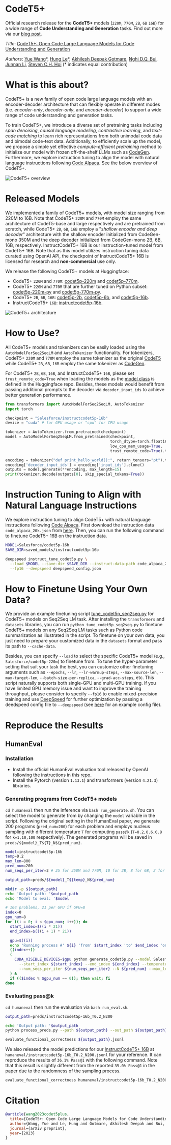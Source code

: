 # CodeT5+

Official research release for the **CodeT5+** models (`220M`, `770M`, `2B`, `6B` `16B`) for a wide range of **Code Understanding and Generation** tasks.
Find out more via our [blog post](https://blog.salesforceairesearch.com/codet5-open-code-large-language-models/).

*Title*: [CodeT5+: Open Code Large Language Models for Code Understanding and Generation](https://arxiv.org/pdf/2305.07922.pdf)

*Authors*: [Yue Wang](https://yuewang-cuhk.github.io/)\*, [Hung Le](https://sites.google.com/view/henryle2018/home?pli=1)\*, [Akhilesh Deepak Gotmare](https://akhileshgotmare.github.io/), [Nghi D.Q. Bui](https://bdqnghi.github.io/), [Junnan Li](https://sites.google.com/site/junnanlics), [Steven C.H. Hoi](https://sites.google.com/view/stevenhoi/home) (* indicates equal contribution)


# What is this about?
CodeT5+ is a new family of open code large language models with an encoder-decoder architecture that can flexibly operate in different modes (i.e. _encoder-only_, _decoder-only_, and _encoder-decoder_) to support a wide range of code understanding and generation tasks.

To train CodeT5+, we introduce a diverse set of pretraining tasks including _span denoising_, _causal language modeling_, _contrastive learning_, and _text-code matching_ to learn rich representations from both unimodal code data and bimodal code-text data. 
Additionally, to efficiently scale up the model, we propose a simple yet effective _compute-efficient pretraining_ method to initialize our model with frozen off-the-shelf LLMs such as [CodeGen](https://github.com/salesforce/CodeGen). 
Furthermore, we explore instruction tuning to align the model with natural language instructions following [Code Alpaca](https://github.com/sahil280114/codealpaca). See the below overview of CodeT5+.

![CodeT5+ overview](codet5p_overview.png)

# Released Models
We implemented a family of CodeT5+ models, with model size ranging from 220M to 16B. 
Note that CodeT5+ `220M` and `770M` employ the same architecture of CodeT5-base and large respectively and are pretrained from scratch, while CodeT5+ `2B`, `6B`, `16B` employ a "_shallow encoder and deep decoder_" architecture with the shallow encoder initialized from CodeGen-mono 350M and the deep decoder initialized from CodeGen-mono 2B, 6B, 16B, respectively.
InstructCodeT5+ 16B is our instruction-tuned model from CodeT5+ 16B. 
Note that as this model utilizes instruction tuning data curated using OpenAI API, the checkpoint of InstructCodeT5+ 16B is licensed for research and **non-commercial** use only.

We release the following CodeT5+ models at Huggingface:
* CodeT5+ `220M` and `770M`: [codet5p-220m](https://huggingface.co/Salesforce/codet5p-220m) and [codet5p-770m](https://huggingface.co/Salesforce/codet5p-770m).
* CodeT5+ `220M` and `770M` that are further tuned on Python subset: [codet5p-220m-py](https://huggingface.co/Salesforce/codet5p-220m-py) and [codet5p-770m-py](https://huggingface.co/Salesforce/codet5p-770m-py).
* CodeT5+ `2B`, `6B`, `16B`: [codet5p-2b](https://huggingface.co/Salesforce/codet5p-2b), [codet5p-6b](https://huggingface.co/Salesforce/codet5p-6b), and [codet5p-16b](https://huggingface.co/Salesforce/codet5p-16b).
* InstructCodeT5+ `16B`: [instructcodet5p-16b](https://huggingface.co/Salesforce/instructcodet5p-16b).

![CodeT5+ architecture](codet5p_architecture.png)

# How to Use?
All CodeT5+ models and tokenizers can be easily loaded using the `AutoModelForSeq2SeqLM` and `AutoTokenizer` functionality. 
For tokenizers, CodeT5+ `220M` and `770M` employ the same tokenizer as the original [CodeT5](https://github.com/salesforce/CodeT5) while CodeT5+ `2B`, `6B`, `16B` employ the same tokenizer as [CodeGen]( https://github.com/salesforce/CodeGen).

For CodeT5+ `2B`, `6B`, `16B`, and InstructCodeT5+ `16B`, please set `trust_remote_code=True` when loading the models as the [model class](https://huggingface.co/Salesforce/codet5p-16b/blob/main/modeling_codet5p.py) is defined in the Huggingface repo.
Besides, these models would benefit from passing additional prompts to the decoder via `decoder_input_ids` to achieve better generation performance.


```python
from transformers import AutoModelForSeq2SeqLM, AutoTokenizer
import torch

checkpoint = "Salesforce/instructcodet5p-16b"
device = "cuda" # for GPU usage or "cpu" for CPU usage

tokenizer = AutoTokenizer.from_pretrained(checkpoint)
model = AutoModelForSeq2SeqLM.from_pretrained(checkpoint,
                                              torch_dtype=torch.float16,
                                              low_cpu_mem_usage=True,
                                              trust_remote_code=True).to(device)

encoding = tokenizer("def print_hello_world():", return_tensors="pt").to(device)
encoding['decoder_input_ids'] = encoding['input_ids'].clone()
outputs = model.generate(**encoding, max_length=15)
print(tokenizer.decode(outputs[0], skip_special_tokens=True))
```

# Instruction Tuning to Align with Natural Language Instructions

We explore instruction tuning to align CodeT5+ with natural language instructions following [Code Alpaca](https://github.com/sahil280114/codealpaca). First download the instruction data `code_alpaca_20k.json` from [here](https://github.com/sahil280114/codealpaca/tree/master/data). 
Then, you can run the following command to finetune CodeT5+ 16B on the instruction data.

```bash
MODEL=Salesforce/codet5p-16b
SAVE_DIR=saved_models/instructcodet5p-16b

deepspeed instruct_tune_codet5p.py \
  --load $MODEL --save-dir $SAVE_DIR --instruct-data-path code_alpaca_20k.json \
  --fp16 --deepspeed deepspeed_config.json
```

# How to Finetune Using Your Own Data?

We provide an example finetuning script [tune_codet5p_seq2seq.py](https://github.com/salesforce/CodeT5/blob/main/CodeT5%2B/tune_codet5p_seq2seq.py) for CodeT5+ models on Seq2Seq LM task. 
After installing the `transformers` and `datasets` libraries, you can run `python tune_codet5p_seq2seq.py` to finetune CodeT5+ models on any Seq2Seq LM tasks such as Python code summarization as illustrated in the script. 
To finetune on your own data, you just need to prepare your customized data in the `datasets` format and pass its path to `--cache-data`.

Besides, you can specify `--load` to select the specific CodeT5+ model (e.g., `Salesforce/codet5p-220m`) to finetune from. To tune the hyper-parameter setting that suit your task the best, you can customize other finetuning arguments such as  `--epochs`, `--lr`, `--lr-warmup-steps`, `--max-source-len`, `--max-target-len`, `--batch-size-per-replica`, `--grad-acc-steps`, etc.
This script naturally supports both single-GPU and multi-GPU training. If you have limited GPU memory issue and want to improve the training throughput, please consider to specify `--fp16` to enable mixed-precision training and use [DeepSpeed](https://github.com/microsoft/DeepSpeed) for further optimization by passing a deedspeed config file to `--deepspeed` (see [here](https://huggingface.co/docs/transformers/main_classes/deepspeed#zero2-example) for an example config file).

# Reproduce the Results

## HumanEval

### Installation
* Install the official HumanEval evaluation tool released by OpenAI following the instructions in this [repo](https://github.com/openai/human-eval).
* Install the Pytorch (version `1.13.1`) and transformers (version `4.21.3`) libraries.

### Generating programs from CodeT5+ models
`cd humaneval` then run the inference via `bash run_generate.sh`. 
You can select the model to generate from by changing the `model` variable in the script.
Following the original setting in the HumanEval paper, we generate 200 programs (`pred_num=200`) for each problem and employs nucleus sampling with different temperature `T` for computing `pass@k` (`T=0.2,0.6,0.8` for `k=1,10,100` respectively).
The generated programs will be saved in `preds/${model}_T${T}_N${pred_num}`.

```bash
model=instructcodet5p-16b
temp=0.2
max_len=800
pred_num=200
num_seqs_per_iter=2 # 25 for 350M and 770M, 10 for 2B, 8 for 6B, 2 for 16B on A100-40G

output_path=preds/${model}_T${temp}_N${pred_num}

mkdir -p ${output_path}
echo 'Output path: '$output_path
echo 'Model to eval: '$model

# 164 problems, 21 per GPU if GPU=8
index=0
gpu_num=8
for ((i = 0; i < $gpu_num; i++)); do
  start_index=$((i * 21))
  end_index=$(((i + 1) * 21))

  gpu=$((i))
  echo 'Running process #' ${i} 'from' $start_index 'to' $end_index 'on GPU' ${gpu}
  ((index++))
  (
    CUDA_VISIBLE_DEVICES=$gpu python generate_codet5p.py --model Salesforce/${model} \
      --start_index ${start_index} --end_index ${end_index} --temperature ${temp} \
      --num_seqs_per_iter ${num_seqs_per_iter} --N ${pred_num} --max_len ${max_len} --output_path ${output_path}
  ) &
  if (($index % $gpu_num == 0)); then wait; fi
done
```

### Evaluating pass@k
`cd humaneval` then run the evaluation via `bash run_eval.sh`.

```bash
output_path=preds/instructcodet5p-16b_T0.2_N200

echo 'Output path: '$output_path
python process_preds.py --path ${output_path} --out_path ${output_path}.jsonl

evaluate_functional_correctness ${output_path}.jsonl
```

We also released the model predictions for our [InstructCodeT5+ 16B](https://huggingface.co/Salesforce/instructcodet5p-16b) at `humaneval/instructcodet5p-16b_T0.2_N200.jsonl` for your reference. 
It can reproduce the results of `36.1% Pass@1` with the following command. Note that this result is slightly different from the reported `35.0% Pass@1` in the paper due to the randomness of the sampling process.

```bash
evaluate_functional_correctness humaneval/instructcodet5p-16b_T0.2_N200.jsonl
```

# Citation

```bibtex
@article{wang2023codet5plus,
  title={CodeT5+: Open Code Large Language Models for Code Understanding and Generation},
  author={Wang, Yue and Le, Hung and Gotmare, Akhilesh Deepak and Bui, Nghi D.Q. and Li, Junnan and Hoi, Steven C. H.},
  journal={arXiv preprint},
  year={2023}
}
```
